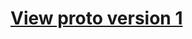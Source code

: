 <!DOCTYPE html>
<html>
<body>
<a href="./landingstart.html"><h1>View proto version 1</h1>
</body>
</html>